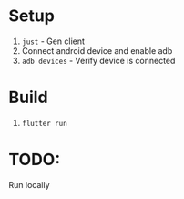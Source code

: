 # Setup
1. `just` - Gen client 
2. Connect android device and enable adb 
3. `adb devices` - Verify device is connected

# Build
1. `flutter run`


# TODO:

Run locally
